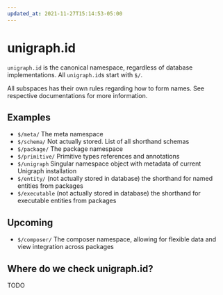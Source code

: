```yaml
---
updated_at: 2021-11-27T15:14:53-05:00
---
```

# unigraph.id

`unigraph.id` is the canonical namespace, regardless of database implementations. All `unigraph.id`s start with `$/`.

All subspaces has their own rules regarding how to form names. See respective documentations for more information.

## Examples
- `$/meta/` The meta namespace
- `$/schema/` Not actually stored. List of all shorthand schemas
- `$/package/` The package namespace
- `$/primitive/` Primitive types references and annotations
- `$/unigraph` Singular namespace object with metadata of current Unigraph installation
- `$/entity/` (not actually stored in database) the shorthand for named entities from packages
- `$/executable` (not actually stored in database) the shorthand for executable entities from packages

## Upcoming
- `$/composer/` The composer namespace, allowing for flexible data and view integration across packages

## Where do we check unigraph.id?

TODO